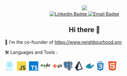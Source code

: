 

<div id="header" align="center">
  <img src="https://media.giphy.com/media/v1.Y2lkPTc5MGI3NjExMmgwdTlxN3E2NTRmeG03Mzlmc2MxbXN3ZzFoYm41MHJ6NHU4dTYybyZlcD12MV9pbnRlcm5hbF9naWZfYnlfaWQmY3Q9Zw/CuuSHzuc0O166MRfjt/giphy.gif" width="100"/>
  <div id="badges">
  <a href="https://www.linkedin.com/in/radu-adrian-c-942627241/">
    <img src="https://img.shields.io/badge/LinkedIn-blue?style=social&logo=linkedin&style=for-the-badge"alt="Linkedin Badge"/>
  </a>
  <a href="mailto:raduadrian.constantin94@gmail.com">
    <img src="https://img.shields.io/badge/Gmail-blue?style=social&logo=gmail&style=for-the-badge" alt="Email Badge"/>
  </a>
</div>
  <h2>Hi there 👋</h2>
</div>



🔭 I’m the co-founder of https://www.neighbourhood.pro

:hammer_and_wrench: Languages and Tools :
<div>
  <img src="https://github.com/devicons/devicon/blob/master/icons/react/react-original-wordmark.svg" title="React" alt="React" width="30" height="30"/>&nbsp;
  <img src="https://github.com/devicons/devicon/blob/master/icons/javascript/javascript-original.svg" title="JavaScript" alt="JavaScript" width="30" height="30"/>&nbsp;
  <img src="https://github.com/devicons/devicon/blob/master/icons/typescript/typescript-original.svg" title="MySQL"  alt="TypeScript" width="30" height="30"/>&nbsp;
  <img src="https://github.com/devicons/devicon/blob/master/icons/nodejs/nodejs-original-wordmark.svg" title="NodeJS" alt="NodeJS" width="30" height="30"/>&nbsp;
  <img src="https://github.com/devicons/devicon/blob/master/icons/git/git-original-wordmark.svg" title="Git" **alt="Git" width="30" height="30"/>
  <img src="https://github.com/devicons/devicon/blob/master/icons/postgresql/postgresql-original.svg" title="PostgreSQL" **alt="PostgreSQL" width="30" height="30"/>
  <img src="https://github.com/devicons/devicon/blob/master/icons/prisma/prisma-original.svg" title="Prisma" **alt="Prisma" width="30" height="30"/>
  <img src="https://github.com/devicons/devicon/blob/master/icons/docker/docker-original.svg" title="Docker" **alt="Docker" width="30" height="30"/>
  <img src="https://github.com/devicons/devicon/blob/master/icons/css3/css3-plain-wordmark.svg"  title="CSS3" alt="CSS" width="30" height="30"/>&nbsp;
  <img src="https://github.com/devicons/devicon/blob/master/icons/html5/html5-original.svg" title="HTML5" alt="HTML" width="30" height="30"/>&nbsp;
</div>
